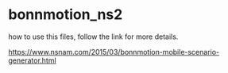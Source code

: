 # bonnmotion_ns2

how to use this files, follow the link for more details. 

https://www.nsnam.com/2015/03/bonnmotion-mobile-scenario-generator.html
